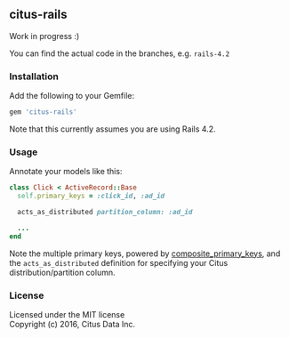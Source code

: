 ## citus-rails

Work in progress :)

You can find the actual code in the branches, e.g. `rails-4.2`

### Installation

Add the following to your Gemfile:

```ruby
gem 'citus-rails'
```

Note that this currently assumes you are using Rails 4.2.

### Usage

Annotate your models like this:

```ruby
class Click < ActiveRecord::Base
  self.primary_keys = :click_id, :ad_id

  acts_as_distributed partition_column: :ad_id

  ...
end
```

Note the multiple primary keys, powered by [composite_primary_keys](https://github.com/composite-primary-keys/composite_primary_keys), and the `acts_as_distributed` definition for specifying your Citus distribution/partition column.

### License

Licensed under the MIT license<br>
Copyright (c) 2016, Citus Data Inc.
